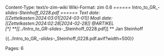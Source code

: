 Content-Type: text/x-zim-wiki
Wiki-Format: zim 0.6
====== Intro_to_GR_-_slides_-_Steinhoff_0228.pdf ======
Text date: [[Zettelkasten:2024:03:01|2024-03-01]] Modi date: [[Zettelkasten:2024:02:28|2024-02-28]]
@ARTIKEL  
[*] **[[../Intro_to_GR_-_slides_-_Steinhoff_0228.pdf]] **
Jan Steinhoff


{{../Intro_to_GR_-_slides_-_Steinhoff_0228.pdf.avif?width=500}}

Pages:           6


